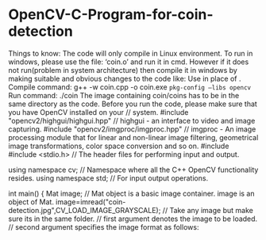 # OpenCV-C-Program-for-coin-detection
Things to know:  The code will only compile in Linux environment. To run in windows, please use the file: ‘coin.o’ and run it in cmd. However if it does not run(problem in system architecture) then compile it in windows by making suitable and obvious changes to the code like: Use in place of . Compile command: g++ -w coin.cpp -o coin.exe `pkg-config –libs opencv` Run command: ./coin The image containing coin/coins has to be in the same directory as the code. Before you run the code, please make sure that you have OpenCV installed on your // system.
#include "opencv2/highgui/highgui.hpp"
// highgui - an interface to video and image capturing.
#include "opencv2/imgproc/imgproc.hpp"
// imgproc - An image processing module that for linear and non-linear
 image filtering, geometrical image transformations, color space conversion and so on.
#include <iostream>
#include <stdio.h>
// The header files for performing input and output.
 
using namespace cv;
// Namespace where all the C++ OpenCV functionality resides.
using namespace std;
// For input output operations.
 
int main()
{
    Mat image;
    // Mat object is a basic image container. image is an object of Mat.
 image=imread("coin-detection.jpg",CV_LOAD_IMAGE_GRAYSCALE);
    // Take any image but make sure its in the same folder.
    // first argument denotes the image to be loaded. 
    // second argument specifies the image format as follows: 
